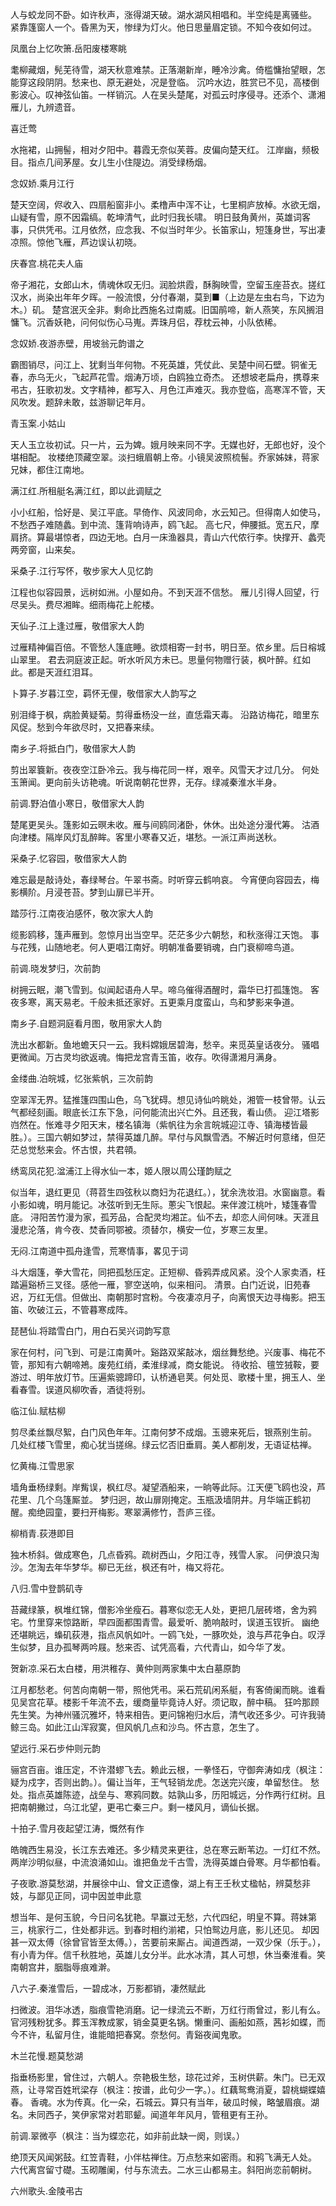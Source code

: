 <!-- { "loadSidebar": true } -->
   人与蛟龙同不卧。如许秋声，涨得湖天破。湖水湖风相唱和。半空纯是离骚些。    紧靠篷窗人一个。昏黑为天，惨绿为灯火。他日思量眉定锁。不知今夜如何过。

凤凰台上忆吹箫.岳阳废楼寒眺

   耄柳藏烟，髡芜待雪，湖天秋意难禁。正落潮新岸，睡冷沙禽。倚槛慵抬望眼，怎能穿这段阴阴。愁来也、原无避处，况是登临。    沉吟水边，胜赏已不见，高楼倒影波心。叹神弦仙笛。一样销沉。人在吴头楚尾，对孤云时序侵寻。还添个、潇湘雁儿，九辨遗音。

喜迁莺

   水拖裙，山拥髻，相对夕阳中。暮霞无奈似芙蓉。皮偏向楚天红。    江岸幽，频极目。指点几间茅屋。女儿生小住隄边。消受绿杨烟。

念奴娇.乘月江行

   楚天空阔，侭收入、四扇船窗非小。柔橹声中浑不让，七里桐庐放棹。水欲无烟，山疑有雪，原不因霜缟。乾坤清气，此时归我长啸。    明日鼓角黄州，英雄词客事，只供凭弔。江月依然，应念我、不似当时年少。长笛家山，短篷身世，写出凄凉照。惊他飞雁，芦边误认初晓。

庆春宫.桃花夫人庙

   帝子湘花，女郎山木，倩魂休叹无归。润脸烘霞，酥胸映雪，空留玉座苔衣。搓红汉水，尚染出年年夕晖。一般流恨，分付春潮，莫到■（上边是左虫右鸟，下边为木。）矶。    楚宫泯灭全非。剩命比西施名过南威。旧国鹃啼，新人燕笑，东风搁泪慵飞。沉香妖艳，问何似伤心马嵬。弄珠月侣，荐枕云神，小队依稀。

念奴娇.夜游赤壁，用坡翁元韵谱之

   霸图销尽，问江上、犹剩当年何物。不死英雄，凭仗此、吴楚中间石壁。铜雀无春，赤乌无火，飞起芦花雪。烟涛万顷，白鸥独立奇杰。    还想坡老扁舟，携尊来弔古，狂歌初发。文字精神，都写入、月色江声难灭。我亦登临，高寒浑不管，天风吹发。题辞未敢，兹游聊记年月。

青玉案.小姑山

   天人玉立妆初试。只一片，云为婢。娥月映来同不字。无媒也好，无郎也好，没个堪相配。    妆楼绝顶藏空翠。淡扫蛾眉朝上帝。小镜吴波照梳髻。乔家姊妹，蒋家兄妹，都住江南地。

满江红.所租艇名满江红，即以此调赋之

   小小红船，恰好是、吴江平底。早倚作、风波同命，水云知己。但得南人如使马，不愁西子难随蠡。到中流、篷背响诗声，鸥飞起。    高七尺，伸腰抵。宽五尺，摩肩挤。算最堪惊者，四边无地。白月一床渔器具，青山六代侬行李。快撑开、蠡壳两旁窗，山来矣。

采桑子.江行写怀，敬步家大人见忆韵

   江程也似容园景，远树如洲。小屋如舟。不到天涯不信愁。    雁儿引得人回望，行尽吴头。费尽湘眸。细雨梅花上舵楼。

天仙子.江上逢过雁，敬借家大人韵

   过雁精神偏百倍。不管愁人篷底睡。欲烦相寄一封书，明日至。侬乡里。后日榕城山翠里。    君去洞庭波正起。听水听风方未已。思量何物赠行装，枫叶醉。红如此。都是天涯红泪耳。

卜算子.岁暮江空，羁怀无俚，敬借家大人韵写之

   别泪绛于枫，病脸黄疑菊。剪得垂杨没一丝，直恁霜天毒。    沿路访梅花，暗里东风促。愁到今年欲尽时，又把春来续。

南乡子.将抵白门，敬借家大人韵

   剪出翠簔新。夜夜空江卧冷云。我与梅花同一样，艰辛。风雪天才过几分。    何处玉箫闻。更向前头访艳魂。听说南朝花世界，无存。绿减秦淮水半身。

前调.野泊值小寒日，敬借家大人韵

   楚尾更吴头。篷影如云暝未收。雁与间鸥同渚卧，休休。出处途分漫代筹。    沽酒向津楼。隔岸风灯乱醉眸。客里小寒春又近，堪愁。一派江声尚送秋。

采桑子.忆容园，敬借家大人韵

   难忘最是敲诗处，春绿琴台。午翠书斋。时听穿云鹤响哀。    今宵便向容园去，梅影横阶。月浸苍苔。梦到山扉已半开。

踏莎行.江南夜泊感怀，敬次家大人韵

   缆影鸥移，篷声雁到。忽惊月出当空早。茫茫多少六朝愁，和秋涨得江天饱。    事与花残，山随地老。何人更唱江南好。明朝准备要销魂，白门衰柳啼鸟道。

前调.晓发梦归，次前韵

   树拥云眠，潮飞雪到。似闻起语舟人早。啼乌催得酒醒时，霜华已打孤篷饱。    客夜多寒，离天易老。千般未抵还家好。五更乘月度蛮山，鸟和梦影来争道。

南乡子.自题洞庭看月图，敬用家大人韵

   洗出水都新。鱼地蟾天只一云。我料嫦娥居碧海，愁辛。来觅英皇话夜分。    骚唱更微闻。万古灵均欲返魂。悔把龙宫青玉笛，收存。吹得潇湘月满身。

金缕曲.泊皖城，忆张紫帆，三次前韵

   空翠浑无界。猛推篷四围山色，乌飞犹碍。想见诗仙吟眺处，湘管一枝曾带。认云气都经刻画。眼底长江东下急，问何能流出兴亡外。且还我，看山债。    迎江塔影岿然在。怅难寻夕阳天末，楼名镇海（紫帆往为余言皖城迎江寺、镇海楼皆最胜。）。三国六朝如梦过，禁得英雄几醉。早付与风飘雪洒。不解近时何意绪，但茫茫总觉愁来会。怀古恨，共君顇。

绣鸾凤花犯.湓浦江上得水仙一本，姬人限以周公瑾韵赋之

   似当年，退红更见（蒋苕生四弦秋以商妇为花退红。），犹余洗妆泪。水窗幽意。看小影如魂，明月能记。冰弦听到无生际。蔥尖飞恨起。来伴渡江桃叶，矮篷春雪底。    浔阳苦竹漫为家，孤芳品，合配灵均湘芷。仙不去，却恋人间何味。天涯且漫悲沦落，肯今夜、焚香同鄂被。须替尔，横安一位，岁寒三友里。

无闷.江南道中孤舟逢雪，荒寒情事，畧见于词

   斗大烟篷，拳大雪花，同把孤愁压定。正短柳、昏鸦弄成风紧。没个人家卖酒，枉踏遍谿桥三叉径。感他一雁，寥空送响，似来相问。    清景。白门近说，旧苑春迟，万红无信。但做出、南朝那时宫粉。今夜凄凉月子，向离恨天边寻梅影。把玉笛、吹破江云，不管暮寒成阵。

琵琶仙.将踏雪白门，用白石吴兴词韵写意

   家在何村，问飞到、可是江南黄叶。谿路双桨敲冰，烟丝舞愁绝。兴废事、梅花不管，那知有六朝啼鴂。废苑红绡，柔淮绿减，商女能说。    待收拾、氊笠狨鞍，要游过、明年放灯节。压遍紫骢蹄印，认桥通皂荚。何处觅、歌楼十里，拥玉人、坐看春雪。误道风柳吹香，酒徒将别。

临江仙.赋枯柳

   剪尽柔丝飘尽絮，白门风色年年。江南何梦不成烟。玉骢来死后，银燕别生前。    几处红楼飞雪里，痴心犹当搓绵。绿云忆否旧垂肩。美人都削发，无语证枯禅。

忆黄梅.江雪思家

   墙角垂杨绿剩。岸觜误，枫红尽。凝望酒船来，一晌等此际。江天便飞鸥也没，芦花里、几个乌篷厮並。    梦归迥，故山扉刚掩定。玉瓶汲墙阴井。月华端正鹤初醒。痴绝园童，要扫开梅影。寒翠满修竹，吾庐三径。

柳梢青.荻港即目

   独木桥斜。做成寒色，几点昏鸦。疏树西山，夕阳江寺，残雪人家。    问伊浪只淘沙。怎淘去年华梦华。柳已无丝，枫还有叶，梅又将花。

八归.雪中登鹊矶寺

   苔藏绿篆，枫堆红锦，僧影冷坐瘦石。暮寒似恋无人处，更把几层砖塔，舍为鸦宅。竹里穿来惊路断，早四面都围青雪。最爱听、脆响敲时，误道玉钗折。    幽绝还堪眺远，蟂矶荻港，指点风帆如叶。一鸥飞处，一豚吹处，浪与芦花争白。叹浮生似梦，且办孤琴两吟屐。愁来否、试凭高看，六代青山，如今华了发。

贺新凉.采石太白楼，用洪稚存、黄仲则两家集中太白墓原韵

   江月都愁老。何苦向南朝一带，照他凭弔。采石荒矶闲系艇，有客倚阑而眺。谁看见吴宫花草。楼影千年流不去，缓商量毕竟诗人好。须记取，醉中稿。    狂吟那顾先生笑。为神州骚沉雅坏，特来相告。更问锦袍归水后，清气收还多少。可许我骑鲸三岛。如此江山浑寂寞，但风帆几点和沙鸟。怀古意，怎生了。

望远行.采石步仲则元韵

   骊宫百亩。谁压定，不许潜蟉飞去。赖此云根，一拳怪石，守御奔涛如戌（枫注：疑为戍字，否则出韵。）。偏让当年，王气轻销龙虎。怎送完兴废，单留愁住。    愁处。指点英雄陈迹，战垒与、寒鸦同数。姑孰山多，历阳城远，分作两行红树。且把南朝撇过，乌江北望，更弔亡秦三户。剩一楼风月，谪仙长据。

十拍子.雪月夜起望江涛，慨然有作

   皓魄西生易没，长江东去难还。多少精灵来更往，总在寒云断苇边。一灯红不然。    两岸沙明似昼，中流浪涌如山。谁把鱼龙千古雪，洗得英雄白骨寒。月华都怕看。

子夜歌.游莫愁湖，并展徐中山、曾文正遗像，湖上有王壬秋丈楹帖，辨莫愁非妓，与鄙见正同，词中因並申此意

   想当年、是何玉貌，今日问名犹艳。早赢过无愁，六代四纪，明皇不算。蒋妹第三，桃家行二，住处都非远。到春时相约湔裙，只怕鸳边月底，影儿还见。    却因甚一双太傅（徐曾官皆至太傅。），苦要前来厮占。闻道西湖，一双少保（乐于。），有小青为伴。信千秋胜地，英雄儿女分半。此水冰清，其人可想，休当秦淮看。笑南朝宫井，胭脂辱痕难澣。

八六子.秦淮雪后，一碧成冰，万影都销，凄然赋此

   扫微波。泪华冰透，脂痕雪艳消磨。记一绿流云不断，万红行雨曾过，影儿有么。    官河残粉犹多。葬玉浑教成冢，销金莫更名锅。懒重问、画船如燕，茜衫如蝶，而今不许，私留月住，谁能暗把春窝。奈愁何。青谿夜闻鬼歌。

木兰花慢.题莫愁湖

   指垂杨影里，曾住过，六朝人。奈艳极生愁，琼花过斧，玉树供薪。朱门。已无双燕，让寻常百姓玳梁存（枫注：按谱，此句少一字。）。红藕鸳鸯消夏，碧桃蝴蝶嬉春。    香魂。水为传真。化一朵，石城云。算只有当年，破瓜时候，略皱眉痕。湖名。未同西子，笑伊家常对若耶颦。闻道年年风月，管租更有王孙。

前调.翠微亭（枫注：当为蝶恋花，如非前此缺一阕，则误。）

   绝顶天风闻粥鼓。红笠青鞋，小伴枯禅住。万点愁来如密雨。和鸦飞满无人处。    六代离宫留寸礎。玉砌雕阑，付与东流去。二水三山都易主。斜阳尚恋前朝树。

六州歌头.金陵弔古

